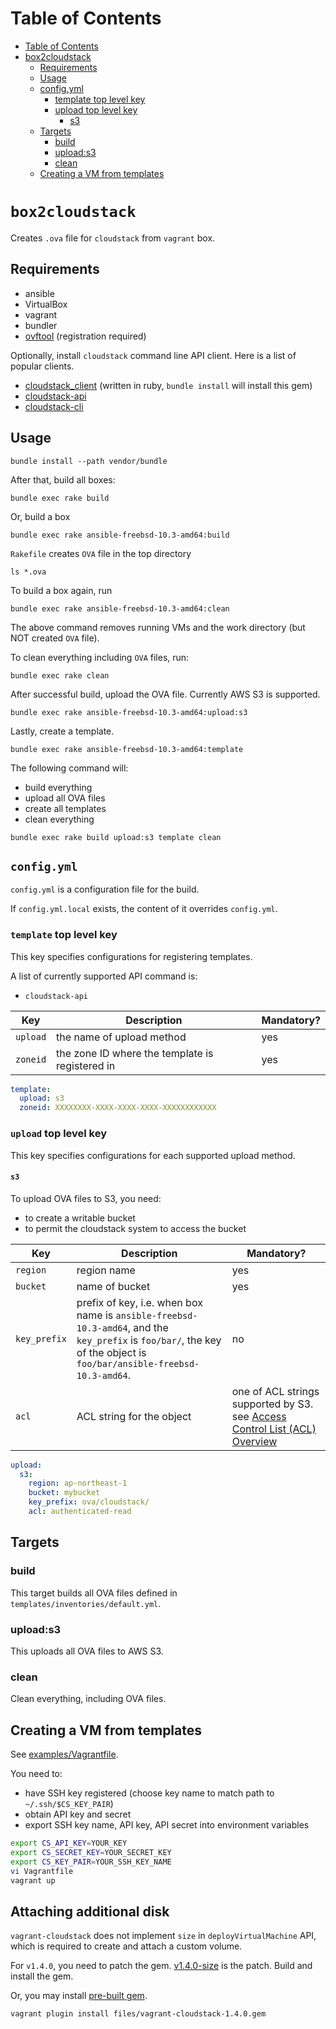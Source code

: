 Table of Contents
=================

  * [Table of Contents](#table-of-contents)
  * [box2cloudstack](#box2cloudstack)
    * [Requirements](#requirements)
    * [Usage](#usage)
    * [config.yml](#configyml)
      * [template top level key](#template-top-level-key)
      * [upload top level key](#upload-top-level-key)
        * [s3](#s3)
    * [Targets](#targets)
      * [build](#build)
      * [upload:s3](#uploads3)
      * [clean](#clean)
    * [Creating a VM from templates](#creating-a-vm-from-templates)

# `box2cloudstack`

Creates `.ova` file for `cloudstack` from `vagrant` box.

## Requirements

* ansible
* VirtualBox
* vagrant
* bundler
* [ovftool](https://www.vmware.com/support/developer/ovf/) (registration required)

Optionally, install `cloudstack` command line API client. Here is a list of
popular clients.

* [cloudstack_client](https://github.com/niwo/cloudstack_client) (written in
  ruby, `bundle install` will install this gem)
* [cloudstack-api](https://github.com/idcf/cloudstack-api)
* [cloudstack-cli](https://github.com/niwo/cloudstack-cli)

## Usage

```
bundle install --path vendor/bundle
```

After that, build all boxes:

```
bundle exec rake build
```

Or, build a box

```
bundle exec rake ansible-freebsd-10.3-amd64:build
```

`Rakefile` creates `OVA` file in the top directory

```
ls *.ova
```

To build a box again, run

```
bundle exec rake ansible-freebsd-10.3-amd64:clean
```

The above command removes running VMs and the work directory (but NOT created
`OVA` file).

To clean everything including `OVA` files, run:

```
bundle exec rake clean
```

After successful build, upload the OVA file. Currently AWS S3 is supported.

```
bundle exec rake ansible-freebsd-10.3-amd64:upload:s3
```

Lastly, create a template.

```
bundle exec rake ansible-freebsd-10.3-amd64:template
```

The following command will:

* build everything
* upload all OVA files
* create all templates
* clean everything

```
bundle exec rake build upload:s3 template clean
```

## `config.yml`

`config.yml` is a configuration file for the build.

If `config.yml.local` exists, the content of it overrides `config.yml`.

### `template` top level key

This key specifies configurations for registering templates.

A list of currently supported API command is:

* `cloudstack-api`

| Key | Description | Mandatory? |
|-----|-------------|------------|
| `upload` | the name of upload method | yes |
| `zoneid` | the zone ID where the template is registered in | yes |

```yaml
template:
  upload: s3
  zoneid: XXXXXXXX-XXXX-XXXX-XXXX-XXXXXXXXXXXX
```

### `upload` top level key

This key specifies configurations for each supported upload method.

#### `s3`

To upload OVA files to S3, you need:

* to create a writable bucket
* to permit the cloudstack system to access the bucket

| Key | Description | Mandatory? |
|-----|-------------|------------|
| `region` | region name | yes |
| `bucket` | name of bucket | yes |
| `key_prefix` | prefix of key, i.e. when box name is `ansible-freebsd-10.3-amd64`, and the `key_prefix` is `foo/bar/`, the key of the object is `foo/bar/ansible-freebsd-10.3-amd64`. | no |
| `acl` | ACL string for the object | one of ACL strings supported by S3. see [Access Control List (ACL) Overview](http://docs.aws.amazon.com/AmazonS3/latest/dev/acl-overview.html) | yes |

```yaml
upload:
  s3:
    region: ap-northeast-1
    bucket: mybucket
    key_prefix: ova/cloudstack/
    acl: authenticated-read
```

## Targets

### build

This target builds all OVA files defined in `templates/inventories/default.yml`.

### upload:s3

This uploads all OVA files to AWS S3.

### clean

Clean everything, including OVA files.

## Creating a VM from templates

See [examples/Vagrantfile](examples/Vagrantfile).

You need to:

* have SSH key registered (choose key name to match path to `~/.ssh/$CS_KEY_PAIR`)
* obtain API key and secret
* export SSH key name, API key, API secret into environment variables

```sh
export CS_API_KEY=YOUR_KEY
export CS_SECRET_KEY=YOUR_SECRET_KEY
export CS_KEY_PAIR=YOUR_SSH_KEY_NAME
vi Vagrantfile
vagrant up
```

## Attaching additional disk

`vagrant-cloudstack` does not implement `size` in `deployVirtualMachine` API,
which is required to create and attach a custom volume.

For `v1.4.0`, you need to patch the gem.
[v1.4.0-size](https://github.com/trombik/vagrant-cloudstack/tree/v1.4.0-size)
is the patch. Build and install the gem.

Or, you may install [pre-built gem](files/vagrant-cloudstack-1.4.0.gem).

```
vagrant plugin install files/vagrant-cloudstack-1.4.0.gem
```
